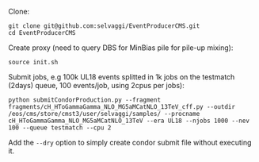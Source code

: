 Clone:


```
git clone git@github.com:selvaggi/EventProducerCMS.git
cd EventProducerCMS
```

Create proxy (need to query DBS for MinBias pile for pile-up mixing):

```
source init.sh
```

Submit jobs, e.g 100k UL18 events splitted in 1k jobs on the testmatch (2days) queue, 100 events/job, using 2cpus per jobs):

```
python submitCondorProduction.py --fragment fragments/cH_HToGammaGamma_NLO_MG5aMCatNLO_13TeV_cff.py --outdir /eos/cms/store/cmst3/user/selvaggi/samples/ --procname cH_HToGammaGamma_NLO_MG5aMCatNLO_13TeV --era UL18 --njobs 1000 --nev 100 --queue testmatch --cpu 2
```

Add the ```--dry``` option to simply create condor submit file without executing it.
